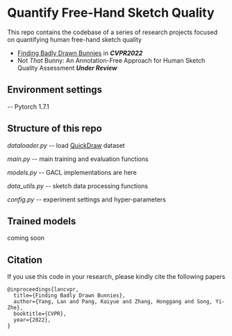 # Quantify Free-Hand Sketch Quality

This repo contains the codebase of a series of research projects focused on quantifying human free-hand sketch quality

- [Finding Badly Drawn Bunnies](https://openaccess.thecvf.com/content/CVPR2022/papers/Yang_Finding_Badly_Drawn_Bunnies_CVPR_2022_paper.pdf) in ***CVPR2022***
- Not *That* Bunny: An Annotation-Free Approach for Human Sketch Quality Assessment ***Under Review***

## Environment settings
-- Pytorch 1.7.1 

## Structure of this repo
*dataloader.py* -- load [QuickDraw](https://github.com/googlecreativelab/quickdraw-dataset) dataset

*main.py* -- main training and evaluation functions

*models.py* -- GACL implementations are here

*data_utils.py* -- sketch data processing functions

*config.py* -- experiment settings and hyper-parameters

## Trained models
coming soon

## Citation
If you use this code in your research, please kindly cite the following papers
```
@inproceedings{lancvpr,
  title={Finding Badly Drawn Bunnies},
  author={Yang, Lan and Pang, Kaiyue and Zhang, Honggang and Song, Yi-Zhe},
  booktitle={CVPR},
  year={2022},
}
```
